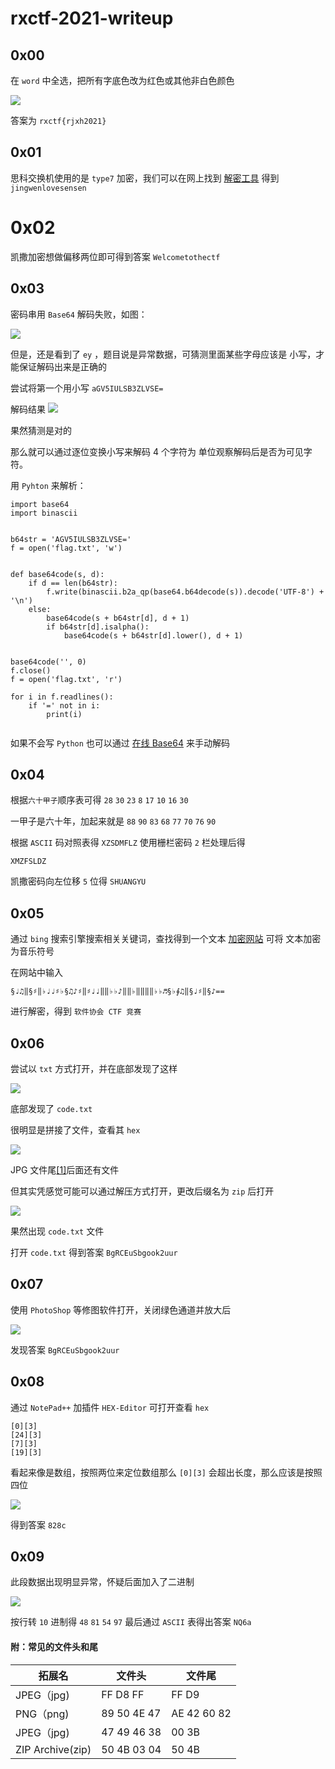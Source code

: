 # rxctf-2021-writeup

## 0x00

在 `word` 中全选，把所有字底色改为红色或其他非白色颜色

![](https://raw.githubusercontent.com/RJXH/pictures/main/rxctf2021/0x00.00.png)

答案为 `rxctf{rjxh2021}`

## 0x01

思科交换机使用的是 `type7` 加密，我们可以在网上找到 [解密工具](http://www.atoolbox.net/Tool.php?Id=992) 得到 
`jingwenlovesensen`

# 0x02

凯撒加密想做偏移两位即可得到答案
`Welcometothectf`

## 0x03

密码串用 `Base64` 解码失败，如图：

![](https://raw.githubusercontent.com/RJXH/pictures/main/rxctf2021/0x03.00.png)

但是，还是看到了 `ey` ，题目说是异常数据，可猜测里面某些字母应该是 小写，才能保证解码出来是正确的

尝试将第一个用小写 `aGV5IULSB3ZLVSE=`

解码结果 
![](https://raw.githubusercontent.com/RJXH/pictures/main/rxctf2021/0x03.01.png)

果然猜测是对的

那么就可以通过逐位变换小写来解码 4 个字符为 单位观察解码后是否为可见字符。 

用 `Pyhton` 来解析：

```
import base64
import binascii


b64str = 'AGV5IULSB3ZLVSE='
f = open('flag.txt', 'w')


def base64code(s, d):
    if d == len(b64str):
        f.write(binascii.b2a_qp(base64.b64decode(s)).decode('UTF-8') + '\n')
    else:
        base64code(s + b64str[d], d + 1)
        if b64str[d].isalpha():
            base64code(s + b64str[d].lower(), d + 1)


base64code('', 0)
f.close()
f = open('flag.txt', 'r')

for i in f.readlines():
    if '=' not in i:
        print(i)


```

如果不会写 `Python` 也可以通过 [在线 Base64](https://base64.us/) 来手动解码

## 0x04

根据`六十甲子`顺序表可得 `28` `30` `23` `8` `17` `10` `16` `30`

一甲子是六十年，加起来就是 `88` `90` `83` `68` `77` `70` `76` `90`

根据 `ASCII` 码对照表得 `XZSDMFLZ` 使用栅栏密码 `2` 栏处理后得

`XMZFSLDZ` 

凯撒密码向左位移 `5` 位得 `SHUANGYU`

## 0x05

通过 `bing` 搜索引擎搜索相关关键词，查找得到一个文本 [加密网站](https://www.qqxiuzi.cn/bianma/wenbenjiami.php?s=yinyue) 可将
文本加密为音乐符号

在网站中输入

`§♩♫‖§♯‖♭♩♩♯♭§♫♪♯‖♯♩♩‖‖♭♭♪‖‖♭‖‖‖‖♭♭♬§♭∮♫‖§♩♯‖§♪==`

进行解密，得到
`软件协会 CTF 竞赛`

## 0x06

尝试以 `txt` 方式打开，并在底部发现了这样

![](https://raw.githubusercontent.com/RJXH/pictures/main/rxctf2021/0x06.00.png)

底部发现了 `code.txt`

很明显是拼接了文件，查看其 `hex` 

![](https://raw.githubusercontent.com/RJXH/pictures/main/rxctf2021/0x06.01.png)

JPG 文件尾[[1]](#file)后面还有文件

但其实凭感觉可能可以通过解压方式打开，更改后缀名为 `zip` 后打开

![](https://raw.githubusercontent.com/RJXH/pictures/main/rxctf2021/0x06.02.png)

果然出现 `code.txt` 文件

打开 `code.txt` 得到答案
`BgRCEuSbgook2uur`

## 0x07

使用 `PhotoShop` 等修图软件打开，关闭绿色通道并放大后

![](https://raw.githubusercontent.com/RJXH/pictures/main/rxctf2021/0x07.00.png)

发现答案 
`BgRCEuSbgook2uur`

## 0x08

通过 `NotePad++` 加插件 `HEX-Editor` 可打开查看 `hex`

```
[0][3]
[24][3]
[7][3]
[19][3]
```
看起来像是数组，按照两位来定位数组那么 `[0][3]` 会超出长度，那么应该是按照四位

![](https://raw.githubusercontent.com/RJXH/pictures/main/rxctf2021/0x08.00.png)

得到答案 `828c`

## 0x09

此段数据出现明显异常，怀疑后面加入了二进制

![](https://raw.githubusercontent.com/RJXH/pictures/main/rxctf2021/0x09.01.png)

按行转 `10` 进制得 `48` `81` `54` `97` 最后通过 `ASCII` 表得出答案
`NQ6a`

#### <span id="file">附：常见的文件头和尾</span>

| 拓展名 | 文件头 | 文件尾 |
| ---- | ---- | ---- |
| JPEG（jpg)  | FF D8 FF | FF D9 |
| PNG（png)  | 89 50 4E 47 | AE 42 60 82 |
| JPEG（jpg)  | 47 49 46 38	 | 00 3B |
| ZIP Archive(zip)  | 50 4B 03 04 | 50 4B |